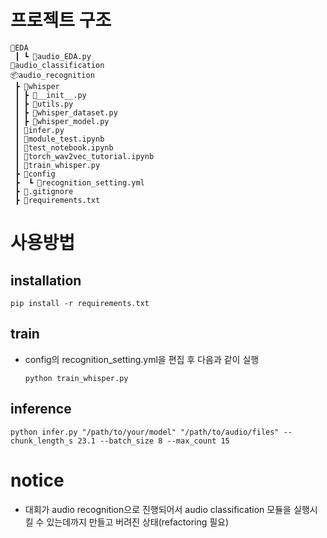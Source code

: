 # 프로젝트 구조
```
📂EDA
 ┃ ┗ 📜audio_EDA.py
📂audio_classification
📦audio_recognition
 ┣ 📂whisper
 ┃ ┣ 📜__init__.py
 ┃ ┣ 📜utils.py
 ┃ ┣ 📜whisper_dataset.py
 ┃ ┣ 📜whisper_model.py
 ┃ 📜infer.py
 ┃ 📜module_test.ipynb
 ┃ 📜test_notebook.ipynb
 ┃ 📜torch_wav2vec_tutorial.ipynb
 ┃ 📜train_whisper.py
 ┣ 📂config
 ┣  ┗ 📜recognition_setting.yml
 ┣ 📜.gitignore
 ┣ 📜requirements.txt
```

# 사용방법
## installation
```
pip install -r requirements.txt
```

## train
- config의 recognition_setting.yml을 편집 후 다음과 같이 실행
  ```
  python train_whisper.py
  ```

## inference
```
python infer.py "/path/to/your/model" "/path/to/audio/files" --chunk_length_s 23.1 --batch_size 8 --max_count 15
```

# notice
- 대회가 audio recognition으로 진행되어서 audio classification 모듈을 실행시킬 수 있는데까지 만들고 버려진 상태(refactoring 필요)
